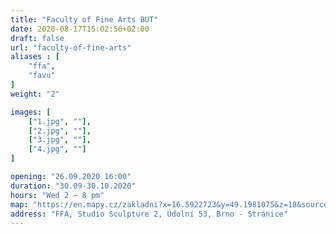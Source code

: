 ```yaml
---
title: "Faculty of Fine Arts BUT"
date: 2020-08-17T15:02:56+02:00
draft: false
url: "faculty-of-fine-arts"
aliases : [
    "ffa",
    "favu"
]
weight: "2"

images: [
    ["1.jpg", ""],
    ["2.jpg", ""],
    ["3.jpg", ""],
    ["4.jpg", ""]
]

opening: "26.09.2020 16:00"
duration: "30.09-30.10.2020"
hours: "Wed 2 – 8 pm"
map: "https://en.mapy.cz/zakladni?x=16.5922723&y=49.1981075&z=18&source=addr&id=8899132"
address: "FFA, Studio Sculpture 2, Údolní 53, Brno - Stránice"
---
```

